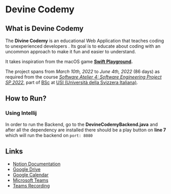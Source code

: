 # Devine Codemy

## What is Devine Codemy
The **Divine Codemy** is an educational Web Application that teaches coding to unexperienced developers . Its goal is to educate about coding with an uncommon approach to make it fun and easier to understand.

It takes inspiration from the macOS game **[Swift Playground](https://www.apple.com/swift/playgrounds/).**

The project spans from *March 10th, 2022*  to  *June 4th, 2022* (86 days) as required from the course *[Software Atelier 4: Software Engineering Project SP 2022](https://search.usi.ch/en/courses/35263656/software-atelier-4-software-engineering-project)*, part of [BSc](https://www.usi.ch/en/education/bachelor/informatics) at [USI (Università della Svizzera Italiana)](https://www.usi.ch/en).

## How to Run?

### Using Intellij
In order to run the Backend, go to the **DevineCodemyBackend.java** and after all the dependency are installed there should be a play button on **line 7** which will run the backend on `port: 8080`

## Links
- [Notion Documentation](https://cerfeda.notion.site/Devine-Codemy-cd55f02a00874b2ba278fe2f11706633)
- [Google Drive](https://drive.google.com/drive/folders/1QkbJLIacEtnsYM5-YrjETW564TN2iK4T?usp=sharing)
- [Google Calendar](https://calendar.google.com/calendar/u/0?cid=ZzczMmp0Zm1sOWlodDBxZGllcDhlYWExczhAZ3JvdXAuY2FsZW5kYXIuZ29vZ2xlLmNvbQ)
- [Microsoft Teams](https://teams.microsoft.com/_#/school/conversations/Team%202%20-%20Pipeline%20Predators)
- [Teams Recording](https://usi365.sharepoint.com/:f:/s/SoftwareAtelier4-2022-Team2-PipelinePredators/Ev389kDGj4lPrZjUGXDBNQsBjcNN3haxeSO2yUS3rmGwwA?e=9TEx2i)